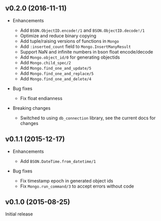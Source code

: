 ## v0.2.0 (2016-11-11)

* Enhancements
  * Add `BSON.ObjectID.encode!/1` and `BSON.ObjectID.decode!/1`
  * Optimize and reduce binary copying
  * Add tuple/raising versions of functions in `Mongo`
  * Add `:inserted_count` field to `Mongo.InsertManyResult`
  * Support NaN and infinite numbers in bson float encode/decode
  * Add `Mongo.object_id/0` for generating objectids
  * Add `Mongo.child_spec/2`
  * Add `Mongo.find_one_and_update/5`
  * Add `Mongo.find_one_and_replace/5`
  * Add `Mongo.find_one_and_delete/4`

* Bug fixes
  * Fix float endianness

* Breaking changes
  * Switched to using `db_connection` library, see the current docs for changes

## v0.1.1 (2015-12-17)

* Enhancements
  * Add `BSON.DateTime.from_datetime/1`

* Bug fixes
  * Fix timestamp epoch in generated object ids
  * Fix `Mongo.run_command/3` to accept errors without code

## v0.1.0 (2015-08-25)

Initial release
